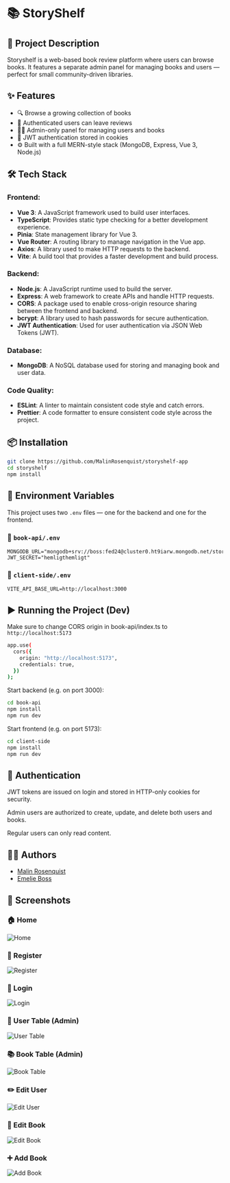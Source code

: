 # 📚 StoryShelf

## 🔎 Project Description

Storyshelf is a web-based book review platform where users can browse books. It features a separate admin panel for managing books and users — perfect for small community-driven libraries.

## ✨ Features

- 🔍 Browse a growing collection of books
- 📝 Authenticated users can leave reviews
- 🧑‍💻 Admin-only panel for managing users and books
- 🍪 JWT authentication stored in cookies
- ⚙️ Built with a full MERN-style stack (MongoDB, Express, Vue 3, Node.js)

## 🛠 Tech Stack

### Frontend:

- **Vue 3**: A JavaScript framework used to build user interfaces.
- **TypeScript**: Provides static type checking for a better development experience.
- **Pinia**: State management library for Vue 3.
- **Vue Router**: A routing library to manage navigation in the Vue app.
- **Axios**: A library used to make HTTP requests to the backend.
- **Vite**: A build tool that provides a faster development and build process.

### Backend:

- **Node.js**: A JavaScript runtime used to build the server.
- **Express**: A web framework to create APIs and handle HTTP requests.
- **CORS**: A package used to enable cross-origin resource sharing between the frontend and backend.
- **bcrypt**: A library used to hash passwords for secure authentication.
- **JWT Authentication**: Used for user authentication via JSON Web Tokens (JWT).

### Database:

- **MongoDB**: A NoSQL database used for storing and managing book and user data.

### Code Quality:

- **ESLint**: A linter to maintain consistent code style and catch errors.
- **Prettier**: A code formatter to ensure consistent code style across the project.

## 📦 Installation

```bash
git clone https://github.com/MalinRosenquist/storyshelf-app
cd storyshelf
npm install
```

## 🔐 Environment Variables

This project uses two `.env` files — one for the backend and one for the frontend.

### 📁 `book-api/.env`

```env
MONGODB_URL="mongodb+srv://boss:fed24@cluster0.ht9iarw.mongodb.net/storyshelf_db"
JWT_SECRET="hemligthemligt"
```

### 📁 `client-side/.env`

```env
VITE_API_BASE_URL=http://localhost:3000
```

## ▶️ Running the Project (Dev)

Make sure to change CORS origin in book-api/index.ts to `http://localhost:5173`

```bash
app.use(
  cors({
    origin: "http://localhost:5173",
    credentials: true,
  })
);
```

Start backend (e.g. on port 3000):

```bash
cd book-api
npm install
npm run dev
```

Start frontend (e.g. on port 5173):

```bash
cd client-side
npm install
npm run dev
```

## 🔐 Authentication

JWT tokens are issued on login and stored in HTTP-only cookies for security.

Admin users are authorized to create, update, and delete both users and books.

Regular users can only read content.

## 👩‍💻 Authors

- [Malin Rosenquist](https://www.github.com/malinrosenquist)
- [Emelie Boss](https://www.github.com/emeliesonjaboss)

## 📸 Screenshots

### 🏠 Home

![Home](./screenshots/screenshot-home.png)

### 📝 Register

![Register](./screenshots/screenshot-register.png)

### 🔐 Login

![Login](./screenshots/screenshot-login.png)

### 👥 User Table (Admin)

![User Table](./screenshots/screenshot-usertable.png)

### 📚 Book Table (Admin)

![Book Table](./screenshots/screenshot-booktable.png)

### ✏️ Edit User

![Edit User](./screenshots/screenshot-edituser.png)

### 📖 Edit Book

![Edit Book](./screenshots/screenshot-editbook.png)

### ➕ Add Book

![Add Book](./screenshots/screenshot-addbook.png)
